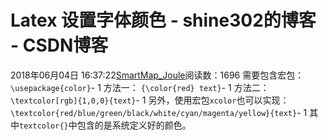 # Latex 设置字体颜色 - shine302的博客 - CSDN博客
2018年06月04日 16:37:22[SmartMap_Joule](https://me.csdn.net/shine302)阅读数：1696
需要包含宏包：
`\usepackage{color}`- 1
方法一：
`{\color{red} text}`- 1
方法二：
`\textcolor[rgb]{1,0,0}{text}`- 1
另外，使用宏包`xcolor`也可以实现：
`\textcolor{red/blue/green/black/white/cyan/magenta/yellow}{text}`- 1
其中`textcolor{}`中包含的是系统定义好的颜色。
